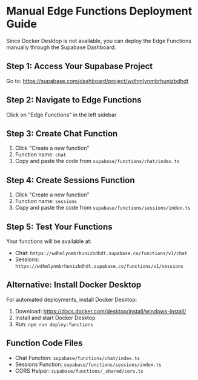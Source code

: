 # Manual Edge Functions Deployment Guide

Since Docker Desktop is not available, you can deploy the Edge Functions manually through the Supabase Dashboard.

## Step 1: Access Your Supabase Project
Go to: https://supabase.com/dashboard/project/wdhmlynmbrhunizbdhdt

## Step 2: Navigate to Edge Functions
Click on "Edge Functions" in the left sidebar

## Step 3: Create Chat Function
1. Click "Create a new function"
2. Function name: `chat`
3. Copy and paste the code from `supabase/functions/chat/index.ts`

## Step 4: Create Sessions Function  
1. Click "Create a new function"
2. Function name: `sessions`
3. Copy and paste the code from `supabase/functions/sessions/index.ts`

## Step 5: Test Your Functions
Your functions will be available at:
- Chat: `https://wdhmlynmbrhunizbdhdt.supabase.co/functions/v1/chat`
- Sessions: `https://wdhmlynmbrhunizbdhdt.supabase.co/functions/v1/sessions`

## Alternative: Install Docker Desktop
For automated deployments, install Docker Desktop:
1. Download: https://docs.docker.com/desktop/install/windows-install/
2. Install and start Docker Desktop
3. Run: `npm run deploy:functions`

## Function Code Files
- Chat Function: `supabase/functions/chat/index.ts`
- Sessions Function: `supabase/functions/sessions/index.ts`
- CORS Helper: `supabase/functions/_shared/cors.ts` 